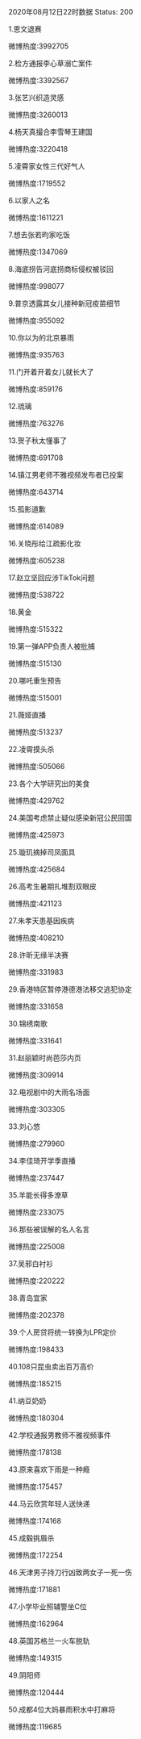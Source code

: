 2020年08月12日22时数据
Status: 200

1.思文退赛

微博热度:3992705

2.检方通报李心草溺亡案件

微博热度:3392567

3.张艺兴织造灵感

微博热度:3260013

4.杨天真撮合李雪琴王建国

微博热度:3220418

5.凌霄家女性三代好气人

微博热度:1719552

6.以家人之名

微博热度:1611221

7.想去张若昀家吃饭

微博热度:1347069

8.海底捞告河底捞商标侵权被驳回

微博热度:998077

9.普京透露其女儿接种新冠疫苗细节

微博热度:955092

10.你以为的北京暴雨

微博热度:935763

11.门开着开着女儿就长大了

微博热度:859176

12.琉璃

微博热度:763276

13.贺子秋太懂事了

微博热度:691708

14.镇江男老师不雅视频发布者已投案

微博热度:643714

15.孤影道歉

微博热度:614089

16.关晓彤给江疏影化妆

微博热度:605238

17.赵立坚回应涉TikTok问题

微博热度:538722

18.黄金

微博热度:515322

19.第一弹APP负责人被批捕

微博热度:515130

20.哪吒重生预告

微博热度:515001

21.薇娅直播

微博热度:513237

22.凌霄摸头杀

微博热度:505066

23.各个大学研究出的美食

微博热度:429762

24.美国考虑禁止疑似感染新冠公民回国

微博热度:425973

25.璇玑摘掉司凤面具

微博热度:425684

26.高考生暑期扎堆割双眼皮

微博热度:421123

27.朱孝天患基因疾病

微博热度:408210

28.许昕无缘半决赛

微博热度:331983

29.香港特区暂停港德港法移交逃犯协定

微博热度:331658

30.锦绣南歌

微博热度:331641

31.赵丽颖时尚芭莎内页

微博热度:309914

32.电视剧中的大雨名场面

微博热度:303305

33.刘心悠

微博热度:279960

34.李佳琦开学季直播

微博热度:237447

35.羊能长得多潦草

微博热度:233075

36.那些被误解的名人名言

微博热度:225008

37.吴邪白衬衫

微博热度:220222

38.青岛宜家

微博热度:202378

39.个人房贷将统一转换为LPR定价

微博热度:198433

40.108只昆虫卖出百万高价

微博热度:185215

41.纳豆奶奶

微博热度:180304

42.学校通报男教师不雅视频事件

微博热度:178138

43.原来喜欢下雨是一种瘾

微博热度:175457

44.马云欣赏年轻人送快递

微博热度:174168

45.成毅挑眉杀

微博热度:172254

46.天津男子持刀行凶致两女子一死一伤

微博热度:171881

47.小学毕业照辅警坐C位

微博热度:162964

48.英国苏格兰一火车脱轨

微博热度:149315

49.阴阳师

微博热度:120444

50.成都4位大妈暴雨积水中打麻将

微博热度:119685

